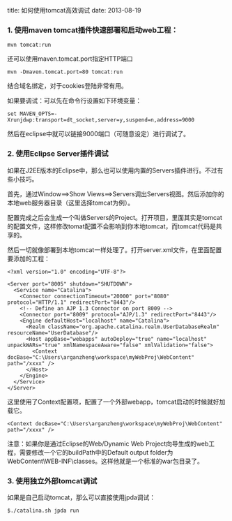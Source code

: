 title: 如何使用tomcat高效调试
date: 2013-08-19


### 1. 使用maven tomcat插件快速部署和启动web工程：

    mvn tomcat:run
    
还可以使用maven.tomcat.port指定HTTP端口

    mvn -Dmaven.tomcat.port=80 tomcat:run
    
结合域名绑定，对于cookies登陆非常有用。

如果要调试：可以先在命令行设置如下环境变量：

    set MAVEN_OPTS=-Xrunjdwp:transport=dt_socket,server=y,suspend=n,address=9000

然后在eclipse中就可以链接9000端口（可随意设定）进行调试了。


### 2. 使用Eclipse Server插件调试

如果在J2EE版本的Eclipse中，那么也可以使用内置的Servers插件进行。不过有些小技巧。

首先，通过Window==>Show Views==>Servers调出Servers视图。然后添加你的本地web服务器目录（这里选择tomcat为例）。

配置完成之后会生成一个叫做Servers的Project。打开项目，里面其实是tomcat的配置文件，这样修改tomat配置不会影响到你本地tomcat，而tomcat代码是共享的。

然后一切就像部署到本地tomcat一样处理了。打开server.xml文件，在里面配置要添加的工程：

    <?xml version="1.0" encoding="UTF-8"?>
    
    <Server port="8005" shutdown="SHUTDOWN">
      <Service name="Catalina">
        <Connector connectionTimeout="20000" port="8080" protocol="HTTP/1.1" redirectPort="8443"/>
        <!-- Define an AJP 1.3 Connector on port 8009 -->
        <Connector port="8009" protocol="AJP/1.3" redirectPort="8443"/>
        <Engine defaultHost="localhost" name="Catalina">
          <Realm className="org.apache.catalina.realm.UserDatabaseRealm" resourceName="UserDatabase"/>
          <Host appBase="webapps" autoDeploy="true" name="localhost" unpackWARs="true" xmlNamespaceAware="false" xmlValidation="false">
            <Context docBase="C:\Users\arganzheng\workspace\myWebProj\WebContent" path="/xxxx" />
          </Host>
        </Engine>
      </Service>
    </Server>
    
这里使用了Context配置项，配置了一个外部webapp，tomcat启动的时候就好加载它。

    <Context docBase="C:\Users\arganzheng\workspace\myWebProj\WebContent" path="/xxxx" />

注意：如果你是通过Eclipse的Web/Dynamic Web Project向导生成的web工程，需要修改一个它的buildPath中的Default output folder为WebContent\WEB-INF\classes。这样他就是一个标准的war包目录了。


### 3. 使用独立外部tomcat调试

如果是自己启动tomcat，那么可以直接使用jpda调试：

    $./catalina.sh jpda run


